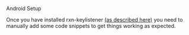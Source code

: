 Android Setup

<p>Once you have installed rxn-keylistener <a href="https://github.com/Luffos/rxn-keylistener#install">(as described here)</a> you need to manually add some code snippets to get things working as expected.<p/>
